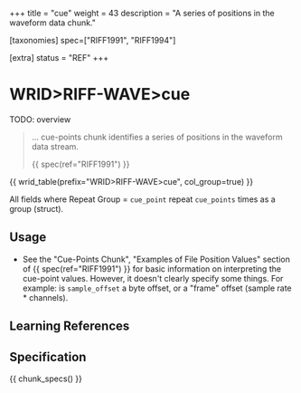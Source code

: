 +++
title = "cue"
weight = 43
description = "A series of positions in the waveform data chunk."

[taxonomies]
spec=["RIFF1991", "RIFF1994"]

[extra]
status = "REF"
+++

# WRID>RIFF-WAVE>cue

TODO: overview

> ... cue-points chunk identifies a series of positions in the waveform data stream.
>
> {{ spec(ref="RIFF1991") }}

{{ wrid_table(prefix="WRID>RIFF-WAVE>cue", col_group=true) }}

All fields where Repeat Group = `cue_point` repeat `cue_points` times as a group (struct).

## Usage

* See the "Cue-Points Chunk", "Examples of File Position Values" section of {{ spec(ref="RIFF1991") }} for basic information on interpreting the cue-point values. However, it doesn't clearly specify some things. For example: is `sample_offset` a byte offset, or a "frame" offset (sample rate * channels).


## Learning References

## Specification

{{ chunk_specs() }}

